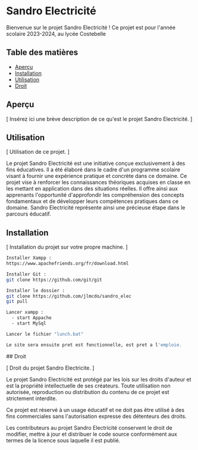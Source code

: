 # Sandro Electricité

Bienvenue sur le projet Sandro Electricité ! Ce projet est pour l'année scolaire 2023-2024, au lycée Costebelle 

## Table des matières

- [Aperçu](#aperçu)
- [Installation](#installation)
- [Utilisation](#utilisation)
- [Droit](#licence)

## Aperçu

[ Insérez ici une brève description de ce qu'est le projet Sandro Electricité. ]

## Utilisation

[ Utilisation de ce projet. ]

Le projet Sandro Electricité est une initiative conçue exclusivement à des fins éducatives. Il a été élaboré dans le cadre d'un programme scolaire visant à fournir une expérience pratique et concrète dans ce domaine. Ce projet vise à renforcer les connaissances théoriques acquises en classe en les mettant en application dans des situations réelles. Il offre ainsi aux apprenants l'opportunité d'approfondir les compréhension des concepts fondamentaux et de développer leurs compétences pratiques dans ce domaine. Sandro Electricité représente ainsi une précieuse étape dans le parcours éducatif.

## Installation

[ Installation du projet sur votre propre machine. ]

```bash
Installer Xampp :
https://www.apachefriends.org/fr/download.html

Installer Git :
git clone https://github.com/git/git

Installer le dossier :
git clone https://github.com/jlmcdo/sandro_elec
git pull

Lancer xampp :
  - start Appache 
  - start MySql

Lancer le fichier "lunch.bat"

Le site sera ensuite pret est fonctionnelle, est pret a l'emploie.
```
## Droit

[ Droit du projet Sandro Electricite. ]

Le projet Sandro Electricité est protégé par les lois sur les droits d'auteur et est la propriété intellectuelle de ses créateurs. Toute utilisation non autorisée, reproduction ou distribution du contenu de ce projet est strictement interdite.

Ce projet est réservé à un usage éducatif et ne doit pas être utilisé à des fins commerciales sans l'autorisation expresse des détenteurs des droits.

Les contributeurs au projet Sandro Electricité conservent le droit de modifier, mettre à jour et distribuer le code source conformément aux termes de la licence sous laquelle il est publié.




